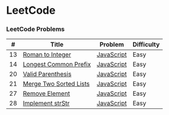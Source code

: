 LeetCode
========

### LeetCode Problems



| # | Title | Problem | Difficulty |
|---| ----- | -------- | ---------- |
|13|[Roman to Integer](https://leetcode.com/problems/roman-to-integer/) | [JavaScript](Easy/RomanToInteger.js)|Easy|
|14|[Longest Common Prefix](https://leetcode.com/problems/longest-common-prefix/) | [JavaScript](Easy/longestCommonPrefix.js)|Easy|
|20|[Valid Parenthesis](https://leetcode.com/problems/valid-parentheses/submissions/) | [JavaScript](Easy/valid_parentheses.js)|Easy|
|21|[Merge Two Sorted Lists](https://leetcode.com/problems/merge-two-sorted-lists/) | [JavaScript](Easy/Merge_Two_Sorted_Lists.js)|Easy|
|27|[Remove Element](https://leetcode.com/problems/remove-element/) | [JavaScript](Easy/leetcode27.js)|Easy|
|28|[Implement strStr](https://leetcode.com/problems/implement-strstr/) | [JavaScript](Easy/leetcode28.js)|Easy|
